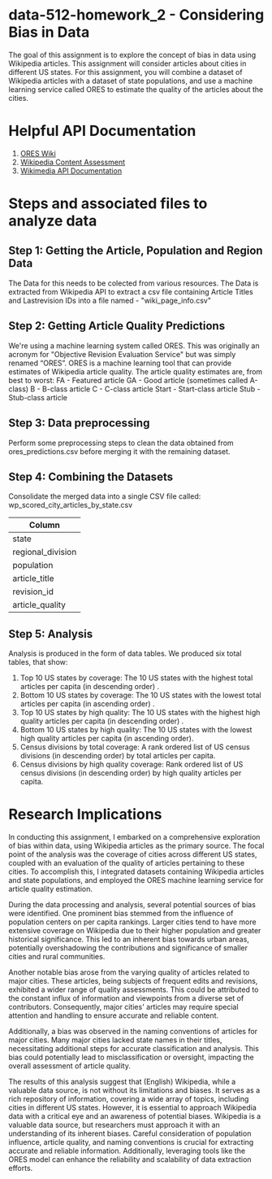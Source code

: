 # data-512-homework_2 - Considering Bias in Data

The goal of this assignment is to explore the concept of bias in data using Wikipedia articles. This assignment will consider articles about cities in different US states. For this assignment, you will combine a dataset of Wikipedia articles with a dataset of state populations, and use a machine learning service called ORES to estimate the quality of the articles about the cities.

# Helpful API Documentation

1) [ORES Wiki](https://www.mediawiki.org/wiki/ORES)
2) [Wikipedia Content Assessment](https://en.wikipedia.org/wiki/Wikipedia:Content_assessment)
3) [Wikimedia API Documentation](https://www.mediawiki.org/wiki/API:Info)

# Steps and associated files to analyze data

<h2> Step 1: Getting the Article, Population and Region Data</h2>

The Data for this needs to be colected from various resources. The Data is extracted from Wikipedia API to extract a csv file containing Article Titles and Lastrevision IDs into a file named - "wiki_page_info.csv"

<h2> Step 2: Getting Article Quality Predictions </h2>

We're using a machine learning system called ORES. This was originally an acronym for "Objective Revision Evaluation Service" but was simply renamed “ORES”. ORES is a machine learning tool that can provide estimates of Wikipedia article quality. The article quality estimates are, from best to worst:
FA - Featured article
GA - Good article (sometimes called A-class)
B - B-class article
C - C-class article
Start - Start-class article
Stub - Stub-class article

<h2> Step 3: Data preprocessing </h2>

Perform some preprocessing steps to clean the data obtained from ores_predictions.csv before merging it with the remaining dataset.

<h2> Step 4: Combining the Datasets </h2>

Consolidate the merged data into a single CSV file called:
wp_scored_city_articles_by_state.csv

| Column  |
| ------------- |
| state  |
| regional_division  |
| population |
| article_title |
| revision_id |
| article_quality |

<h2> Step 5: Analysis </h2>

Analysis is produced in the form of data tables. We produced six total tables, that show:

1) Top 10 US states by coverage: The 10 US states with the highest total articles per capita (in descending order) .
2) Bottom 10 US states by coverage: The 10 US states with the lowest total articles per capita (in ascending order) .
3) Top 10 US states by high quality: The 10 US states with the highest high quality articles per capita (in descending order) .
4) Bottom 10 US states by high quality: The 10 US states with the lowest high quality articles per capita (in ascending order).
5) Census divisions by total coverage: A rank ordered list of US census divisions (in descending order) by total articles per capita.
6) Census divisions by high quality coverage: Rank ordered list of US census divisions (in descending order) by high quality articles per capita.


# Research Implications

In conducting this assignment, I embarked on a comprehensive exploration of bias within data, using Wikipedia articles as the primary source. The focal point of the analysis was the coverage of cities across different US states, coupled with an evaluation of the quality of articles pertaining to these cities. To accomplish this, I integrated datasets containing Wikipedia articles and state populations, and employed the ORES machine learning service for article quality estimation.

During the data processing and analysis, several potential sources of bias were identified. One prominent bias stemmed from the influence of population centers on per capita rankings. Larger cities tend to have more extensive coverage on Wikipedia due to their higher population and greater historical significance. This led to an inherent bias towards urban areas, potentially overshadowing the contributions and significance of smaller cities and rural communities.

Another notable bias arose from the varying quality of articles related to major cities. These articles, being subjects of frequent edits and revisions, exhibited a wider range of quality assessments. This could be attributed to the constant influx of information and viewpoints from a diverse set of contributors. Consequently, major cities' articles may require special attention and handling to ensure accurate and reliable content.

Additionally, a bias was observed in the naming conventions of articles for major cities. Many major cities lacked state names in their titles, necessitating additional steps for accurate classification and analysis. This bias could potentially lead to misclassification or oversight, impacting the overall assessment of article quality.

The results of this analysis suggest that (English) Wikipedia, while a valuable data source, is not without its limitations and biases. It serves as a rich repository of information, covering a wide array of topics, including cities in different US states. However, it is essential to approach Wikipedia data with a critical eye and an awareness of potential biases. Wikipedia is a valuable data source, but researchers must approach it with an understanding of its inherent biases. Careful consideration of population influence, article quality, and naming conventions is crucial for extracting accurate and reliable information. Additionally, leveraging tools like the ORES model can enhance the reliability and scalability of data extraction efforts.


